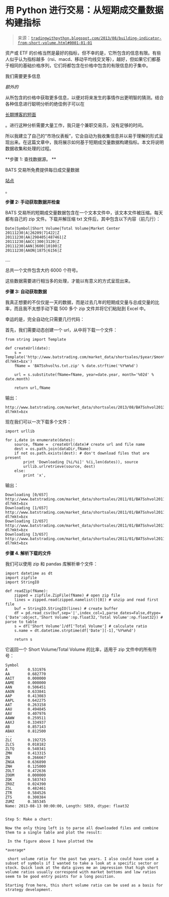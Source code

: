 <!--yml

category: 未分类

date: 2024-05-18 15:42:51

-->

# 用 Python 进行交易：从短期成交量数据构建指标

> 来源：[`tradingwithpython.blogspot.com/2013/08/building-indicator-from-short-volume.html#0001-01-01`](http://tradingwithpython.blogspot.com/2013/08/building-indicator-from-short-volume.html#0001-01-01)

资产或 ETF 的价格当然是最好的指标，但不幸的是，它所包含的信息有限。有些人似乎认为指标越多（rsi、macd、移动平均线交叉等），越好，但如果它们都基于相同的基础价格序列，它们将都包含在价格中包含的有限信息的子集中。

我们需要更多信息

*额外的*

从所包含的价格中获取更多信息，以便对将来发生的事情作出更明智的猜测。结合各种信息进行聪明分析的绝佳例子可以在

[长期博客的短面](http://theshortsideoflong.blogspot.nl/)

。进行这种分析需要大量工作，我只是个兼职交易员，没有足够的时间。

所以我建立了自己的“市场仪表板”，它会自动为我收集信息并以易于理解的形式呈现出来。在这篇文章中，我将展示如何基于短期成交量数据构建指标。本文将说明数据收集和处理的过程。

**步骤 1: 查找数据源。 **

BATS 交易所免费提供每日成交量数据

[站点](http://www.batstrading.com/market_data/shortsales/)

。

**步骤 2: 手动获取数据并检查**

BATS 交易所的短期成交量数据包含在一个文本文件中，该文本文件被压缩。每天都有自己的 zip 文件。下载并解压缩 txt 文件后，其中包含以下内容（前几行）：

```
Date|Symbol|Short Volume|Total Volume|Market Center
20111230|A|26209|71422|Z
20111230|AA|298405|487461|Z
20111230|AACC|300|3120|Z
20111230|AAN|3600|10100|Z
20111230|AAON|1875|6156|Z

```

....

总共一个文件包含大约 6000 个符号。

这些数据需要进行相当多的处理，才能以有意义的方式呈现出来。

**步骤 3: 自动获取数据**

我真正想要的不仅仅是一天的数据，而是过去几年的短期成交量与总成交量的比率，而且我不太想手动下载 500 多个 zip 文件并将它们粘贴到 Excel 中。 

幸运的是，完全自动化只需要几行代码：

首先，我们需要动态创建一个 url，从中将下载一个文件：

```
from string import Template

def createUrl(date):
    s = Template('http://www.batstrading.com/market_data/shortsales/$year/$month/$fName-dl?mkt=bzx')
    fName = 'BATSshvol%s.txt.zip' % date.strftime('%Y%m%d')

    url = s.substitute(fName=fName, year=date.year, month='%02d' % date.month)

    return url,fName

```

输出：

```
http://www.batstrading.com/market_data/shortsales/2013/08/BATSshvol20130813.txt.zip-dl?mkt=bzx

```

现在我们可以一次下载多个文件：

```
import urllib

for i,date in enumerate(dates):
    source, fName =  createUrl(date)# create url and file name
    dest = os.path.join(dataDir,fName) 
    if not os.path.exists(dest): # don't download files that are present
        print 'Downloading [%i/%i]' %(i,len(dates)), source
        urllib.urlretrieve(source, dest)
    else:
        print 'x',

```

输出：

```
Downloading [0/657] http://www.batstrading.com/market_data/shortsales/2011/01/BATSshvol20110103.txt.zip-dl?mkt=bzx
Downloading [1/657] http://www.batstrading.com/market_data/shortsales/2011/01/BATSshvol20110104.txt.zip-dl?mkt=bzx
Downloading [2/657] http://www.batstrading.com/market_data/shortsales/2011/01/BATSshvol20110105.txt.zip-dl?mkt=bzx
Downloading [3/657] http://www.batstrading.com/market_data/shortsales/2011/01/BATSshvol20110106.txt.zip-dl?mkt=bzx

```

**步骤 4\. 解析下载的文件**

我们可以使用 zip 和 pandas 库解析单个文件：

```
import datetime as dt
import zipfile
import StringIO

def readZip(fName):
    zipped = zipfile.ZipFile(fName) # open zip file 
    lines = zipped.read(zipped.namelist()[0]) # unzip and read first file 
    buf = StringIO.StringIO(lines) # create buffer
    df = pd.read_csv(buf,sep='|',index_col=1,parse_dates=False,dtype={'Date':object,'Short Volume':np.float32,'Total Volume':np.float32}) # parse to table
    s = df['Short Volume']/df['Total Volume'] # calculate ratio
    s.name = dt.datetime.strptime(df['Date'][-1],'%Y%m%d')

    return s

```

它返回一个 Short Volume/Total Volume 的比率，适用于 zip 文件中的所有符号：

```
Symbol
A         0.531976
AA        0.682770
AAIT      0.000000
AAME      0.000000
AAN       0.506451
AAON      0.633841
AAP       0.413083
AAPL      0.642275
AAT       0.263158
AAU       0.494845
AAV       0.407976
AAWW      0.259511
AAXJ      0.334937
AB        0.857143
ABAX      0.812500
...
ZLC       0.192725
ZLCS      0.018182
ZLTQ      0.540341
ZMH       0.413315
ZN        0.266667
ZNGA      0.636890
ZNH       0.125000
ZOLT      0.472636
ZOOM      0.000000
ZQK       0.583743
ZROZ      0.024390
ZSL       0.482461
ZTR       0.584526
ZTS       0.300384
ZUMZ      0.385345
Name: 2013-08-13 00:00:00, Length: 5859, dtype: float32

```

```

```

```
Step 5: Make a chart:

Now the only thing left is to parse all downloaded files and combine them to a single table and plot the result:

 In the figure above I have plotted the 

*average*

 short volume ratio for the past two years. I also could have used a subset of symbols if I wanted to take a look at a specific sector or stock. Quick look at the data gives me an impression that high short volume ratios usually correspond with market bottoms and low ratios seem to be good entry points for a long position.

Starting from here, this short volume ratio can be used as a basis for strategy development. 
```

```

```
